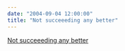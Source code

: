 ```yaml
---
date: "2004-09-04 12:00:00"
title: "Not succeeeding any better"
---
```


[Not succeeeding any better](/lemire/blog/2004/09-04-not-succeeeding-any-better)


